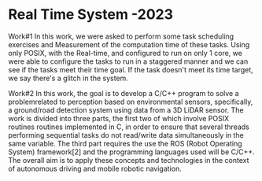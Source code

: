 # Real Time System -2023
Work#1
In this work, we were asked to perform some task scheduling exercises and Measurement of the computation time of these tasks. Using only POSIX, with the Real-time, and configured to run on only 1 core, we were able to configure the tasks to run in a staggered manner and we can see if the tasks meet their time goal.
If the task doesn't meet its time target, we say there's a glitch in the system.

Work#2
In this work, the goal is to develop a C/C++ program to solve a problemrelated to perception based on environmental sensors, specifically, a ground/road detection system using data from a 3D LiDAR sensor. The work is divided into three parts, the first two of which involve POSIX routines routines implemented in C, in order to ensure that several threads performing sequential tasks do not read/write data simultaneously in the same variable. The third part requires the use the ROS (Robot Operating System) framework[2] and the programming languages used will be C/C++. The overall aim is to apply these concepts and technologies in the context of autonomous driving and mobile robotic navigation.
